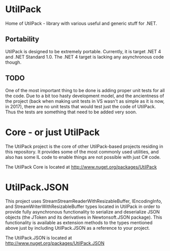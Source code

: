 # UtilPack
Home of UtilPack - library with various useful and generic stuff for .NET.

## Portability
UtilPack is designed to be extremely portable.
Currently, it is target .NET 4 and .NET Standard 1.0.
The .NET 4 target is lacking any asynchronous code though.

## TODO
One of the most important thing to be done is adding proper unit tests for all the code.
Due to a bit too hasty development model, and the ancientness of the project (back when making unit tests in VS wasn't as simple as it is now, in 2017), there are no unit tests that would test just the code of UtilPack.
Thus the tests are something that need to be added very soon.


# Core - or just UtilPack
The UtilPack project is the core of other UtilPack-based projects residing in this repository.
It provides some of the most commonly used utilities, and also has some IL code to enable things are not possible with just C# code.

The UtilPack Core is located at http://www.nuget.org/packages/UtilPack

# UtilPack.JSON
This project uses StreamStreamReaderWithResizableBuffer, IEncodingInfo, and StreamWriterWithResizableBuffer types located in UtilPack in order to provide fully asynchronous functionality to serialize and deserialize JSON objects (the JToken and its derivatives in Newtonsoft.JSON package).
This functionality is available as extension methods to the types mentioned above just by including UtilPack.JSON as a reference to your project.

The UtilPack.JSON is located at http://www.nuget.org/packages/UtilPack.JSON